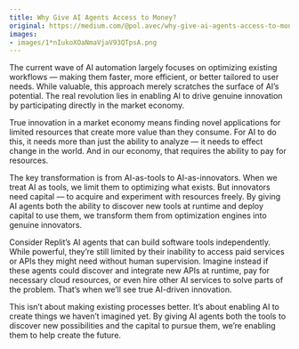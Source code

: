 ```yaml
---
title: Why Give AI Agents Access to Money?
original: https://medium.com/@pol.avec/why-give-ai-agents-access-to-money-be460a819a9c
images:
- images/1*nIukoXOaNmaVjaV93QTpsA.png
---
```


The current wave of AI automation largely focuses on optimizing existing
workflows — making them faster, more efficient, or better tailored to user
needs. While valuable, this approach merely scratches the surface of AI’s
potential. The real revolution lies in enabling AI to drive genuine innovation
by participating directly in the market economy.

True innovation in a market economy means finding novel applications for
limited resources that create more value than they consume. For AI to do this,
it needs more than just the ability to analyze — it needs to effect change in
the world. And in our economy, that requires the ability to pay for resources.

The key transformation is from AI-as-tools to AI-as-innovators. When we treat
AI as tools, we limit them to optimizing what exists. But innovators need
capital — to acquire and experiment with resources freely. By giving AI agents
both the ability to discover new tools at runtime and deploy capital to use
them, we transform them from optimization engines into genuine innovators.

Consider Replit’s AI agents that can build software tools independently. While
powerful, they’re still limited by their inability to access paid services or
APIs they might need without human supervision. Imagine instead if these
agents could discover and integrate new APIs at runtime, pay for necessary
cloud resources, or even hire other AI services to solve parts of the problem.
That’s when we’ll see true AI-driven innovation.

This isn’t about making existing processes better. It’s about enabling AI to
create things we haven’t imagined yet. By giving AI agents both the tools to
discover new possibilities and the capital to pursue them, we’re enabling them
to help create the future.


